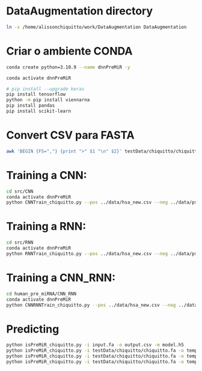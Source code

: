 # DataAugmentation directory

```bash
ln -s /home/alissonchiquitto/work/DataAugmentation DataAugmentation
```

# Criar o ambiente CONDA

```bash
conda create python=3.10.9 --name dnnPreMiR -y

conda activate dnnPreMiR

# pip install --upgrade keras
pip install tensorflow
python -m pip install viennarna
pip install pandas
pip install scikit-learn
```

# Convert CSV para FASTA

```bash
awk 'BEGIN {FS=","} {print ">" $1 "\n" $2}' testData/chiquitto/chiquitto.csv > testData/chiquitto/chiquitto.fa
```

# Training a CNN:

```bash
cd src/CNN
conda activate dnnPreMiR
python CNNTrain_chiquitto.py --pos ../data/hsa_new.csv --neg ../data/pseudo_new.csv --output ../../models
```

# Training a RNN:

```bash
cd src/RNN
conda activate dnnPreMiR
python RNNTrain_chiquitto.py --pos ../data/hsa_new.csv --neg ../data/pseudo_new.csv --output ../../models
```

# Training a CNN_RNN:

```bash
cd human_pre_miRNA/CNN_RNN
conda activate dnnPreMiR
python CNNRNNTrain_chiquitto.py --pos ../data/hsa_new.csv --neg ../data/pseudo_new.csv --output ../../models
```

# Predicting

```bash
python isPreMiR_chiquitto.py -i input.fa -o output.csv -m model.h5
python isPreMiR_chiquitto.py -i testData/chiquitto/chiquitto.fa -o temp/results_cnn.csv -m models/CNN_model.h5
python isPreMiR_chiquitto.py -i testData/chiquitto/chiquitto.fa -o temp/results_rnn.csv -m models/RNN_model.h5
python isPreMiR_chiquitto.py -i testData/chiquitto/chiquitto.fa -o temp/results_cnnrnn.csv -m models/CNNRNN_model.h5
```
